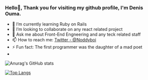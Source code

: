 ### Hello👋, Thank you for visiting my github profile, I'm Denis Ouma. 

- 🌱 I’m currently learning Ruby on Rails
- 👯 I’m looking to collaborate on any react related project
- 💬 Ask me about Front-End Engneering and any teck related staff
- 📫 How to reach me: [Twitter - @Noddyboi](https://twitter.com/Noddyboi1)
- ⚡ Fun fact: The first programmer was the daughter of a mad poet
- 
![Anurag's GitHub stats](https://github-readme-stats.vercel.app/api?username=DenisOuma&show_icons=true&theme=radical)

[![Top Langs](https://github-readme-stats.vercel.app/api/top-langs/?username=DenisOuma&layout=compact)](https://github.com/anuraghazra/github-readme-stats)
